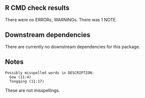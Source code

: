 ## R CMD check results
There were no ERRORs, WARNINGs. There was 1 NOTE.

## Downstream dependencies

There are currently no downstream dependencies for this package.

## Notes

```
Possibly misspelled words in DESCRIPTION:
  Gow (11:4)
  Tongqing (11:17)
```

These are not misspellings.

